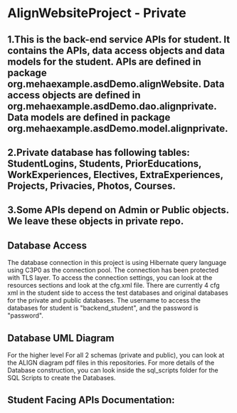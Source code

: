 # AlignWebsiteProject - Private

## 1.This is the back-end service APIs for student. It contains the APIs, data access objects and data models for the student. APIs are defined in package org.mehaexample.asdDemo.alignWebsite. Data access objects are defined in org.mehaexample.asdDemo.dao.alignprivate. Data models are defined in package org.mehaexample.asdDemo.model.alignprivate. 
## 2.Private database has following tables: StudentLogins, Students, PriorEducations, WorkExperiences, Electives, ExtraExperiences, Projects, Privacies, Photos, Courses.
## 3.Some APIs depend on Admin or Public objects. We leave these objects in private repo.

## Database Access

The database connection in this project is using Hibernate query language using
C3P0 as the connection pool. The connection has been protected with TLS layer. To
access the connection settings, you can look at the resources sections and look at
the cfg.xml file. There are currently 4 cfg xml in the student side to access the 
test databases and original databases for the private and public databases.
The username to access the databases for student is "backend_student", and the password
is "password".

## Database UML Diagram

For the higher level For all 2 schemas (private and public), you can look at the 
ALIGN diagram pdf files in this repositories. For more details of the Database construction, 
you can look inside the sql_scripts folder for the SQL Scripts to create the Databases.

## Student Facing APIs Documentation:
